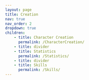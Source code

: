 ```yaml
---
layout: page
title: Creation
nav: true
nav_order: 2
dropdown: true
children:
    - title: Character Creation
      permalink: /CharacterCreation/
    - title: divider
    - title: Statistics
      permalink: /Statistics/
    - title: divider
    - title: Skills
      permalink: /Skills/
---
```

